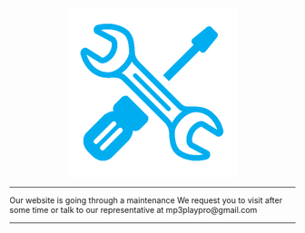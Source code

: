 
 
<p align="center">
 
<img src="https://github.com/Mp3playpro/Mp3playpro/blob/main/images/maintenance.png">
 
</p>
 <hr>
Our website is going through a maintenance 
We request you to visit after some time or talk to our representative at mp3playpro@gmail.com
<hr>
 
